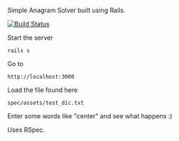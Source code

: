 Simple Anagram Solver built using Rails.

[![Build Status](https://secure.travis-ci.org/richrace/anagram-solver-second.png)](http://travis-ci.org/richrace/anagram-solver-second/)

Start the server 
    
    rails s

Go to 

    http://localhost:3000


Load the file found here
  
    spec/assets/test_dic.txt


Enter some words like "center" and see what happens :)


Uses RSpec.
